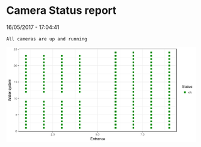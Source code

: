 Camera Status report
================
16/05/2017 - 17:04:41

    All cameras are up and running

![](camreport_files/figure-markdown_github/unnamed-chunk-2-1.png)
